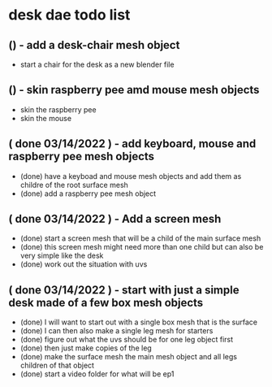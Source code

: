 # desk dae todo list

## () - add a desk-chair mesh object
* start a chair for the desk as a new blender file

## () - skin raspberry pee amd mouse mesh objects
* skin the raspberry pee
* skin the mouse

## ( done 03/14/2022 ) - add keyboard, mouse and raspberry pee mesh objects
* (done) have a keyboad and mouse mesh objects and add them as childre of the root surface mesh
* (done) add a raspberry pee mesh object

## ( done 03/14/2022 ) - Add a screen mesh
* (done) start a screen mesh that will be a child of the main surface mesh
* (done) this screen mesh might need more than one child but can also be very simple like the desk
* (done) work out the situation with uvs

## ( done 03/14/2022 ) - start with just a simple desk made of a few box mesh objects
* (done) I will want to start out with a single box mesh that is the surface
* (done) I can then also make a single leg mesh for starters
* (done) figure out what the uvs should be for one leg object first
* (done) then just make copies of the leg
* (done) make the surface mesh the main mesh object and all legs children of that object
* (done) start a video folder for what will be ep1
